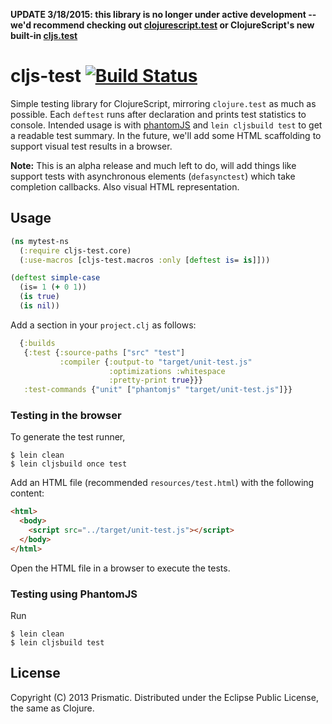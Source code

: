 **UPDATE 3/18/2015: this library is no longer under active development -- we'd recommend checking out [clojurescript.test](https://github.com/cemerick/clojurescript.test) or ClojureScript's new built-in [cljs.test](https://groups.google.com/forum/#!topic/clojure/gnCl0CySSk8)**

# cljs-test [![Build Status](https://secure.travis-ci.org/Prismatic/cljs-test.png)](http://travis-ci.org/Prismatic/cljs-test)


Simple testing library for ClojureScript, mirroring `clojure.test` as much as possible. Each `deftest` runs after declaration and prints test statistics to console. Intended usage is with [phantomJS](http://phantomjs.org/) and `lein cljsbuild test` to get a readable test summary. In the future, we'll add some HTML scaffolding to support visual test results in a browser.

 <b>Note:</b> This is an alpha release and much left to do, will add things like support tests with asynchronous elements (`defasynctest`) which take completion callbacks. Also visual HTML representation.

## Usage

```clojure
(ns mytest-ns
  (:require cljs-test.core)
  (:use-macros [cljs-test.macros :only [deftest is= is]]))

(deftest simple-case
  (is= 1 (+ 0 1))
  (is true)
  (is nil))
```

Add a section in your ```project.clj``` as follows:

```clojure
  {:builds
   {:test {:source-paths ["src" "test"]
           :compiler {:output-to "target/unit-test.js"
                      :optimizations :whitespace
                      :pretty-print true}}}
   :test-commands {"unit" ["phantomjs" "target/unit-test.js"]}}
```
### Testing in the browser

To generate the test runner,

    $ lein clean
    $ lein cljsbuild once test

Add an HTML file (recommended ```resources/test.html```) with the following content:

```html
<html>
  <body>
    <script src="../target/unit-test.js"></script>
  </body>
</html>
```
Open the HTML file in a browser to execute the tests.

### Testing using PhantomJS

Run

    $ lein clean
    $ lein cljsbuild test

## License

Copyright (C) 2013 Prismatic.  Distributed under the Eclipse Public License, the same as Clojure.
